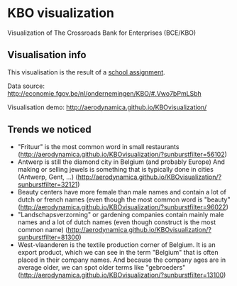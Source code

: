 # KBO visualization
Visualization of The Crossroads Bank for Enterprises (BCE/KBO)

## Visualisation info
This visualisation is the result of a [school assignment](https://onderwijsaanbod.kuleuven.be/syllabi/n/H04I2AN.htm).

Data source: http://economie.fgov.be/nl/ondernemingen/KBO/#.Vwo7bPmLSbh

Visualisation demo: http://aerodynamica.github.io/KBOvisualization/

## Trends we noticed
- "Frituur" is the most common word in small restaurants
  (http://aerodynamica.github.io/KBOvisualization/?sunburstfilter=56102)
- Antwerp is still the diamond city in Belgium (and probably Europe)
  And making or selling jewels is something that is typically done in cities (Antwerp, Gent, ...)
  (http://aerodynamica.github.io/KBOvisualization/?sunburstfilter=32121)
- Beauty centers have more female than male names and contain a lot of dutch or french names (even though the most common word is "beauty"
  (http://aerodynamica.github.io/KBOvisualization/?sunburstfilter=96022)
- "Landschapsverzorning" or gardening companies contain mainly male names and a lot of dutch names (even though construct is the most common name)
 (http://aerodynamica.github.io/KBOvisualization/?sunburstfilter=81300)
- West-vlaanderen is the textile production corner of Belgium. It is an export product, which we can see in the term "Belgium" that is often placed in their company names. And because the company ages are in average older, we can spot older terms like "gebroeders" (http://aerodynamica.github.io/KBOvisualization/?sunburstfilter=13100)
